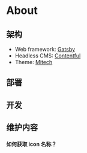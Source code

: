 # About

## 架构

* Web framework: [Gatsby](https://www.gatsbyjs.com/)
* Headless CMS: [Contentful](https://www.contentful.com/)
* Theme: [Mitech](https://themeforest.net/item/mitech-it-solutions-and-services-company-react-gatsby-template/25766950)

## 部署

## 开发

## 维护内容

#### 如何获取 icon 名称？
